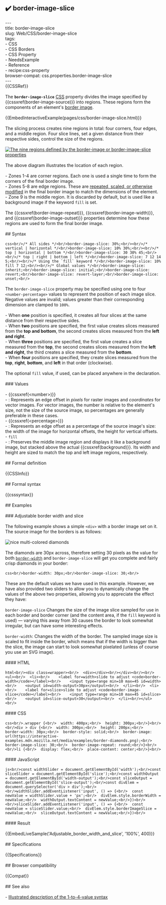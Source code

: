 ## ✔️ border-image-slice 
 ---<br/>title: border-image-slice<br/>slug: Web/CSS/border-image-slice<br/>tags:<br/>  - CSS<br/>  - CSS Borders<br/>  - CSS Property<br/>  - NeedsExample<br/>  - Reference<br/>  - recipe:css-property<br/>browser-compat: css.properties.border-image-slice<br/>---<br/>{{CSSRef}}<br/><br/>The **`border-image-slice`** [CSS](/en-US/docs/Web/CSS) property divides the image specified by {{cssxref(border-image-source)}} into regions. These regions form the components of an element's [border image](/en-US/docs/Web/CSS/border-image).<br/><br/>{{EmbedInteractiveExample(pages/css/border-image-slice.html)}}<br/><br/>The slicing process creates nine regions in total: four corners, four edges, and a middle region. Four slice lines, set a given distance from their respective sides, control the size of the regions.<br/><br/>[![The nine regions defined by the border-image or border-image-slice properties](border-image-slice.png)](/en-US/docs/Web/CSS/border-image-slice/border-image-slice.png)<br/><br/>The above diagram illustrates the location of each region.<br/><br/>- Zones 1-4 are corner regions. Each one is used a single time to form the corners of the final border image.<br/>- Zones 5-8 are edge regions. These are [repeated, scaled, or otherwise modified](/en-US/docs/Web/CSS/border-image-repeat) in the final border image to match the dimensions of the element.<br/>- Zone 9 is the middle region. It is discarded by default, but is used like a background image if the keyword `fill` is set.<br/><br/>The {{cssxref(border-image-repeat)}}, {{cssxref(border-image-width)}}, and {{cssxref(border-image-outset)}} properties determine how these regions are used to form the final border image.<br/><br/>## Syntax<br/><br/>```css<br/>/* All sides */<br/>border-image-slice: 30%;<br/><br/>/* vertical | horizontal */<br/>border-image-slice: 10% 30%;<br/><br/>/* top | horizontal | bottom */<br/>border-image-slice: 30 30% 45;<br/><br/>/* top | right | bottom | left */<br/>border-image-slice: 7 12 14 5;<br/><br/>/* Using the `fill` keyword */<br/>border-image-slice: 10% fill 7 12;<br/><br/>/* Global values */<br/>border-image-slice: inherit;<br/>border-image-slice: initial;<br/>border-image-slice: revert;<br/>border-image-slice: revert-layer;<br/>border-image-slice: unset;<br/>```<br/><br/>The `border-image-slice` property may be specified using one to four `<number-percentage>` values to represent the position of each image slice. Negative values are invalid; values greater than their corresponding dimension are clamped to `100%`.<br/><br/>- When **one** position is specified, it creates all four slices at the same distance from their respective sides.<br/>- When **two** positions are specified, the first value creates slices measured from the **top and bottom**, the second creates slices measured from the **left and right**.<br/>- When **three** positions are specified, the first value creates a slice measured from the **top**, the second creates slices measured from the **left and right**, the third creates a slice measured from the **bottom**.<br/>- When **four** positions are specified, they create slices measured from the **top**, **right**, **bottom**, and **left** in that order (clockwise).<br/><br/>The optional `fill` value, if used, can be placed anywhere in the declaration.<br/><br/>### Values<br/><br/>- {{cssxref(&lt;number&gt;)}}<br/>  - : Represents an edge offset in _pixels_ for raster images and _coordinates_ for vector images. For vector images, the number is relative to the element's size, not the size of the source image, so percentages are generally preferable in these cases.<br/>- {{cssxref(&lt;percentage&gt;)}}<br/>  - : Represents an edge offset as a percentage of the source image's size: the width of the image for horizontal offsets, the height for vertical offsets.<br/>- `fill`<br/>  - : Preserves the middle image region and displays it like a background image, but stacked above the actual {{cssxref(background)}}. Its width and height are sized to match the top and left image regions, respectively.<br/><br/>## Formal definition<br/><br/>{{CSSInfo}}<br/><br/>## Formal syntax<br/><br/>{{csssyntax}}<br/><br/>## Examples<br/><br/>### Adjustable border width and slice<br/><br/>The following example shows a simple `<div>` with a border image set on it. The source image for the borders is as follows:<br/><br/>![nice multi-colored diamonds](border-diamonds.png)<br/><br/>The diamonds are 30px across, therefore setting 30 pixels as the value for both [`border-width`](/en-US/docs/Web/CSS/border-width) and `border-image-slice` will get you complete and fairly crisp diamonds in your border:<br/><br/>```css<br/>border-width: 30px;<br/>border-image-slice: 30;<br/>```<br/><br/>These are the default values we have used in this example. However, we have also provided two sliders to allow you to dynamically change the values of the above two properties, allowing you to appreciate the effect they have:<br/><br/>`border-image-slice` Changes the size of the image slice sampled for use in each border and border corner (and the content area, if the `fill` keyword is used) — varying this away from 30 causes the border to look somewhat irregular, but can have some interesting effects.<br/><br/>`border-width`: Changes the width of the border. The sampled image size is scaled to fit inside the border, which means that if the width is bigger than the slice, the image can start to look somewhat pixelated (unless of course you use an SVG image).<br/><br/>#### HTML<br/><br/>```html<br/><div class=wrapper><br/>  <div></div><br/></div><br/><br/><ul><br/>  <li><br/>    <label for=width>slide to adjust <code>border-width</code></label><br/>    <input type=range min=10 max=45 id=width><br/>    <output id=width-output>30px</output><br/>  </li><br/>  <li><br/>    <label for=slice>slide to adjust <code>border-image-slice</code></label><br/>    <input type=range min=10 max=45 id=slice><br/>    <output id=slice-output>30</output><br/>  </li><br/></ul><br/>```<br/><br/>#### CSS<br/><br/>```css<br/>.wrapper {<br/>  width: 400px;<br/>  height: 300px;<br/>}<br/><br/>div > div {<br/>  width: 300px;<br/>  height: 200px;<br/>  border-width: 30px;<br/>  border-style: solid;<br/>  border-image: url(https://interactive-examples.mdn.mozilla.net/media/examples/border-diamonds.png);<br/>  border-image-slice: 30;<br/>  border-image-repeat: round;<br/>}<br/><br/>li {<br/>  display: flex;<br/>  place-content: center;<br/>}<br/>```<br/><br/>#### JavaScript<br/><br/>```js<br/>const widthSlider = document.getElementById('width');<br/>const sliceSlider = document.getElementById('slice');<br/>const widthOutput = document.getElementById('width-output');<br/>const sliceOutput = document.getElementById('slice-output');<br/>const divElem = document.querySelector('div > div');<br/><br/>widthSlider.addEventListener('input', () => {<br/>  const newValue = widthSlider.value + 'px';<br/>  divElem.style.borderWidth = newValue;<br/>  widthOutput.textContent = newValue;<br/>})<br/><br/>sliceSlider.addEventListener('input', () => {<br/>  const newValue = sliceSlider.value;<br/>  divElem.style.borderImageSlice = newValue;<br/>  sliceOutput.textContent = newValue;<br/>})<br/>```<br/><br/>#### Result<br/><br/>{{EmbedLiveSample('Adjustable_border_width_and_slice', '100%', 400)}}<br/><br/>## Specifications<br/><br/>{{Specifications}}<br/><br/>## Browser compatibility<br/><br/>{{Compat}}<br/><br/>## See also<br/><br/>- [Illustrated description of the 1-to-4-value syntax](/en-US/docs/Web/CSS/Shorthand_properties#tricky_edge_cases)<br/>